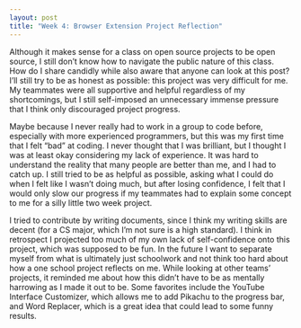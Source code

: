 ```yaml
---
layout: post
title: "Week 4: Browser Extension Project Reflection"
---
```

Although it makes sense for a class on open source projects to be open source, I still don’t know how to navigate the public nature of this class. How do I share candidly while also aware that anyone can look at this post? I’ll still try to be as honest as possible: this project was very difficult for me. My teammates were all supportive and helpful regardless of my shortcomings, but I still self-imposed an unnecessary immense pressure that I think only discouraged project progress.

<!--more-->

Maybe because I never really had to work in a group to code before, especially with more experienced programmers, but this was my first time that I felt “bad” at coding. I never thought that I was brilliant, but I thought I was at least okay considering my lack of experience. It was hard to understand the reality that many people are better than me, and I had to catch up. I still tried to be as helpful as possible, asking what I could do when I felt like I wasn’t doing much, but after losing confidence, I felt that I would only slow our progress if my teammates had to explain some concept to me for a silly little two week project.

I tried to contribute by writing documents, since I think my writing skills are decent (for a CS major, which I’m not sure is a high standard). I think in retrospect I projected too much of my own lack of self-confidence onto this project, which was supposed to be fun. In the future I want to separate myself from what is ultimately just schoolwork and not think too hard about how a one school project reflects on me. While looking at other teams’ projects, it reminded me about how this didn’t have to be as mentally harrowing as I made it out to be. Some favorites include the YouTube Interface Customizer, which allows me to add Pikachu to the progress bar, and Word Replacer, which is a great idea that could lead to some funny results.


